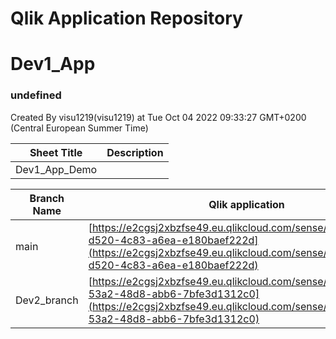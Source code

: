 # Qlik Application Repository 
# Dev1_App
### undefined
Created By visu1219(visu1219) at Tue Oct 04 2022 09:33:27 GMT+0200 (Central European Summer Time)




Sheet Title | Description
------------ | -------------
Dev1_App_Demo|



Branch Name|Qlik application
---|---
main|[https://e2cgsj2xbzfse49.eu.qlikcloud.com/sense/app/b9bca275-d520-4c83-a6ea-e180baef222d](https://e2cgsj2xbzfse49.eu.qlikcloud.com/sense/app/b9bca275-d520-4c83-a6ea-e180baef222d)
Dev2_branch|[https://e2cgsj2xbzfse49.eu.qlikcloud.com/sense/app/228e79ed-53a2-48d8-abb6-7bfe3d1312c0](https://e2cgsj2xbzfse49.eu.qlikcloud.com/sense/app/228e79ed-53a2-48d8-abb6-7bfe3d1312c0)